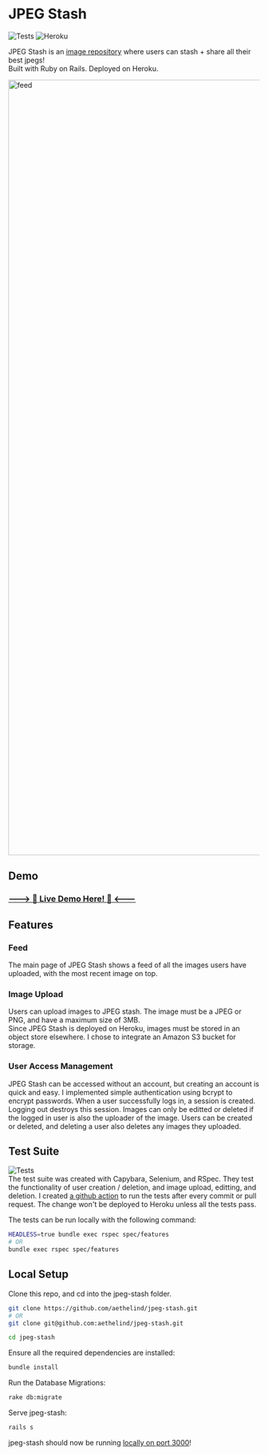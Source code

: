 #  JPEG Stash
![Tests](https://github.com/aethelind/jpeg-stash/actions/workflows/main.yml/badge.svg?branch=master)  ![Heroku](https://heroku-badge.herokuapp.com/?app=jpeg-stash)

JPEG Stash is an [image repository](https://docs.google.com/document/d/1eg3sJTOwtyFhDopKedRD6142CFkDfWp1QvRKXNTPIOc/edit?usp=sharing) where users can stash + share all their best jpegs!  
Built with Ruby on Rails. Deployed on Heroku.   

[<img width="1552" alt="feed" src="https://user-images.githubusercontent.com/42299845/133905809-d2a7347f-6240-41b5-a1a0-f395d1f24384.png">](https://jpeg-stash.herokuapp.com/)

## Demo
### [ ---> :rocket: Live Demo Here! :rocket: <--- ](https://jpeg-stash.herokuapp.com/)  

## Features
### Feed
The main page of JPEG Stash shows a feed of all the images users have uploaded, with the most recent image on top.
### Image Upload
Users can upload images to JPEG stash. The image must be a JPEG or PNG, and have a maximum size of 3MB.  
Since JPEG Stash is deployed on Heroku, images must be stored in an object store elsewhere. I chose to integrate an Amazon S3 bucket for storage.
### User Access Management
JPEG Stash can be accessed without an account, but creating an account is quick and easy. I implemented simple authentication using bcrypt to encrypt passwords. When a user successfully logs in, a session is created. Logging out destroys this session. Images can only be editted or deleted if the logged in user is also the uploader of the image. Users can be created or deleted, and deleting a user also deletes any images they uploaded. 

## Test Suite   
![Tests](https://github.com/aethelind/jpeg-stash/actions/workflows/main.yml/badge.svg?branch=master)  
The test suite was created with Capybara, Selenium, and RSpec. They test the functionality of user creation / deletion, and image upload, editting, and deletion. I created [a github action](https://github.com/aethelind/jpeg-stash/actions/workflows/main.yml) to run the tests after every commit or pull request. The change won't be deployed to Heroku unless all the tests pass.  

The tests can be run locally with the following command:
```bash
HEADLESS=true bundle exec rspec spec/features
# OR
bundle exec rspec spec/features
```

## Local Setup
Clone this repo, and cd into the jpeg-stash folder.
```bash
git clone https://github.com/aethelind/jpeg-stash.git
# OR
git clone git@github.com:aethelind/jpeg-stash.git
```
```bash
cd jpeg-stash
```

Ensure all the required dependencies are installed:
```bash
bundle install 
```

Run the Database Migrations:
```bash
rake db:migrate
```

Serve jpeg-stash:
```bash
rails s
```

jpeg-stash should now be running [locally on port 3000](http://localhost:3000/)!

